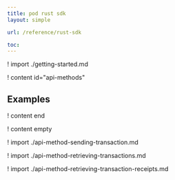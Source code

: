 ```yaml
---
title: pod rust sdk
layout: simple

url: /reference/rust-sdk

toc:
---
```


! import ./getting-started.md

! content id="api-methods"

## Examples

! content end

! content empty

! import ./api-method-sending-transaction.md

! import ./api-method-retrieving-transactions.md

! import ./api-method-retrieving-transaction-receipts.md
